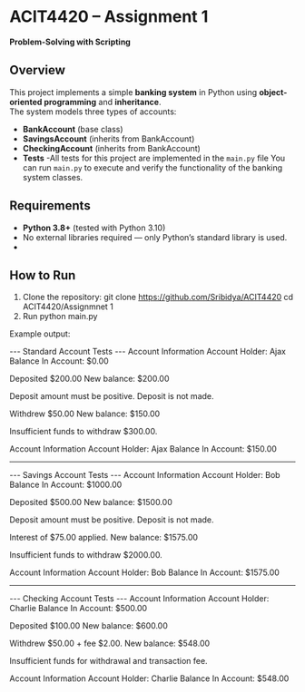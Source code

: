 # ACIT4420 – Assignment 1  
**Problem-Solving with Scripting**  

## Overview
This project implements a simple **banking system** in Python using **object-oriented programming** and **inheritance**.  
The system models three types of accounts:

- **BankAccount** (base class)
- **SavingsAccount** (inherits from BankAccount)
- **CheckingAccount** (inherits from BankAccount)
- **Tests** -All tests for this project are implemented in the `main.py` file
           You can run `main.py` to execute and verify the functionality of the banking system classes.
##  Requirements
- **Python 3.8+** (tested with Python 3.10)  
- No external libraries required — only Python’s standard library is used.
- 
## How to Run
1. Clone the repository:
   git clone https://github.com/Sribidya/ACIT4420
   cd ACIT4420/Assignmnet 1
2. Run 
    python main.py

Example output:

--- Standard Account Tests ---
Account Information
Account Holder: Ajax
Balance In Account: $0.00

Deposited $200.00
New balance: $200.00

Deposit amount must be positive.
Deposit is not made.

Withdrew $50.00
New balance: $150.00

Insufficient funds to withdraw $300.00.

Account Information
Account Holder: Ajax
Balance In Account: $150.00

**************************************************************

--- Savings Account Tests ---
Account Information
Account Holder: Bob
Balance In Account: $1000.00

Deposited $500.00
New balance: $1500.00

Deposit amount must be positive.
Deposit is not made.


Interest of $75.00 applied.
New balance: $1575.00

Insufficient funds to withdraw $2000.00.

Account Information
Account Holder: Bob
Balance In Account: $1575.00

**************************************************************

--- Checking Account Tests ---
Account Information
Account Holder: Charlie
Balance In Account: $500.00

Deposited $100.00
New balance: $600.00

Withdrew $50.00 + fee $2.00.
New balance: $548.00

Insufficient funds for withdrawal and transaction fee.

Account Information
Account Holder: Charlie
Balance In Account: $548.00

